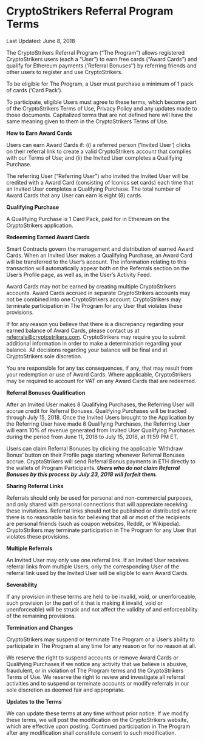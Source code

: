 # CryptoStrikers Referral Program Terms
Last Updated: June 8, 2018

The CryptoStrikers Referral Program (“The Program”) allows registered CryptoStrikers users (each a “User”) to earn free cards (“Award Cards”) and qualify for Ethereum payments (‘Referral Bonuses’’) by referring friends and other users to register and use CryptoStrikers.

To be eligible for The Program, a User must purchase a minimum of 1 pack of cards (‘Card Pack’).

To participate, eligible Users must agree to these terms, which become part of the CryptoStrikers Terms of Use, Privacy Policy and any updates made to those documents. Capitalized terms that are not defined here will have the same meaning given to them in the CryptoStrikers Terms of Use.

**How to Earn Award Cards**

Users can earn Award Cards if: (i) a referred person (‘Invited User’) clicks on their referral link to create a valid CryptoStrikers account that complies with our Terms of Use; and (ii) the Invited User completes a Qualifying Purchase. 

The referring User (“Referring User”) who invited the Invited User will be credited with a Award Card (consisting of Iconics set cards) each time that an Invited User completes a Qualifying Purchase. The total number of Award Cards that any User can earn is eight (8) cards.

**Qualifying Purchase**

A Qualifying Purchase is 1 Card Pack, paid for in Ethereum on the CryptoStrikers application.

**Redeeming Earned Award Cards**

Smart Contracts govern the management and distribution of earned Award Cards. When an Invited User makes a Qualifying Purchase, an Award Card will be transferred to the User’s account. The information relating to this transaction will automatically appear both on the Referrals section on the User’s Profile page, as well as, in the User’s Activity Feed.

Award Cards may not be earned by creating multiple CryptoStrikers accounts. Award Cards accrued in separate CryptoStrikers accounts may not be combined into one CryptoStrikers account. CryptoStrikers may terminate participation in The Program for any User that violates these provisions.

If for any reason you believe that there is a discrepancy regarding your earned balance of Award Cards, please contact us at referrals@cryptostrikers.com. CryptoStrikers may require you to submit additional information in order to make a determination regarding your balance. All decisions regarding your balance will be final and at CryptoStrikers sole discretion.

You are responsible for any tax consequences, if any, that may result from your redemption or use of Award Cards. Where applicable, CryptoStrikers may be required to account for VAT on any Award Cards that are redeemed.

**Referral Bonuses Qualification**

After an Invited User makes 8 Qualifying Purchases, the Referring User will accrue credit for Referral Bonuses. Qualifying Purchases will be tracked through July 15, 2018. Once the Invited Users brought to the Application by the Referring User have made 8 Qualifying Purchases, the Referring User will earn 10% of revenue generated from Invited User Qualifying Purchases during the period from June 11, 2018 to July 15, 2018, at 11:59 PM ET. 

Users can claim Referral Bonuses by clicking the applicable ‘Withdraw Bonus’ button on their Profile page starting whenever Referral Bonuses accrue. CryptoStrikers will send Referral Bonus payments in ETH directly to the wallets of Program Participants. **_Users who do not claim Referral Bonuses by this process by July 23, 2018 will forfeit them._** 

**Sharing Referral Links**

Referrals should only be used for personal and non-commercial purposes, and only shared with personal connections that will appreciate receiving these invitations. Referral links should not be published or distributed where there is no reasonable basis for believing that all or most of the recipients are personal friends (such as coupon websites, Reddit, or Wikipedia). CryptoStrikers may terminate participation in The Program for any User that violates these provisions.

**Multiple Referrals**

An Invited User may only use one referral link. If an Invited User receives referral links from multiple Users, only the corresponding User of the referral link used by the Invited User will be eligible to earn Award Cards.

**Severability**

If any provision in these terms are held to be invalid, void, or unenforceable, such provision (or the part of it that is making it invalid, void or unenforceable) will be struck and not affect the validity of and enforceability of the remaining provisions.

**Termination and Changes**

CryptoStrikers may suspend or terminate The Program or a User’s ability to participate in The Program at any time for any reason or for no reason at all.

We reserve the right to suspend accounts or remove Award Cards or Qualifying Purchases if we notice any activity that we believe is abusive, fraudulent, or in violation of The Program terms and the CryptoStrikers Terms of Use. We reserve the right to review and investigate all referral activities and to suspend or terminate accounts or modify referrals in our sole discretion as deemed fair and appropriate.

**Updates to the Terms**

We can update these terms at any time without prior notice. If we modify these terms, we will post the modification on the CryptoStrikers website, which are effective upon posting. Continued participation in The Program after any modification shall constitute consent to such modification.

